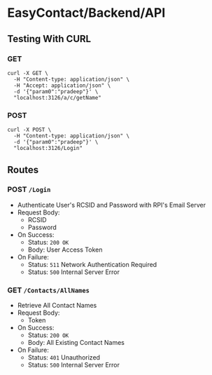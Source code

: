 # EasyContact/Backend/API
## Testing With CURL
### GET
```
curl -X GET \
  -H "Content-type: application/json" \
  -H "Accept: application/json" \
  -d '{"param0":"pradeep"}' \
  "localhost:3126/a/c/getName"
```
### POST
```
curl -X POST \
  -H "Content-type: application/json" \
  -d '{"param0":"pradeep"}' \
  "localhost:3126/Login"
```
## Routes
### **POST** `/Login`
- Authenticate User's RCSID and Password with RPI's Email Server
- Request Body:
  - RCSID
  - Password
- On Success:
  - Status: `200 OK`
  - Body: User Access Token
- On Failure: 
  - Status: `511` Network Authentication Required
  - Status: `500` Internal Server Error
### **GET** `/Contacts/AllNames`
- Retrieve All Contact Names
- Request Body:
  - Token
- On Success:
  - Status: `200 OK`
  - Body: All Existing Contact Names
- On Failure: 
  - Status: `401` Unauthorized
  - Status: `500` Internal Server Error
